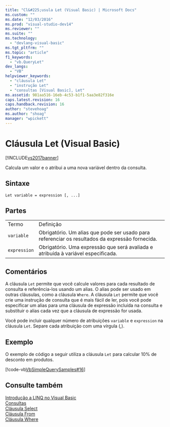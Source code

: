 ```yaml
---
title: "Cl&#225;usula Let (Visual Basic) | Microsoft Docs"
ms.custom: ""
ms.date: "12/03/2016"
ms.prod: "visual-studio-dev14"
ms.reviewer: ""
ms.suite: ""
ms.technology: 
  - "devlang-visual-basic"
ms.tgt_pltfrm: ""
ms.topic: "article"
f1_keywords: 
  - "vb.QueryLet"
dev_langs: 
  - "VB"
helpviewer_keywords: 
  - "cláusula Let"
  - "instrução Let"
  - "consultas [Visual Basic], Let"
ms.assetid: 981aa516-16eb-4c53-b1f1-5aa3e82f316e
caps.latest.revision: 16
caps.handback.revision: 16
author: "stevehoag"
ms.author: "shoag"
manager: "wpickett"
---
```

# Cl&#225;usula Let (Visual Basic)
[!INCLUDE[vs2017banner](../../../csharp/includes/vs2017banner.md)]

Calcula um valor e o atribui a uma nova variável dentro da consulta.  
  
## Sintaxe  
  
```  
Let variable = expression [, ...]  
```  
  
## Partes  
  
|||  
|-|-|  
|Termo|Definição|  
|`variable`|Obrigatório.  Um alias que pode ser usado para referenciar os resultados da expressão fornecida.|  
|`expression`|Obrigatório.  Uma expressão que será avaliada e atribuída à variável especificada.|  
  
## Comentários  
 A cláusula `Let` permite que você calcule valores para cada resultado de consulta e referência\-los usando um alias.  O alias pode ser usado em outras cláusulas, como a cláusula `Where`.  A cláusula `Let` permite que você crie uma instrução de consulta que é mais fácil de ler, pois você pode especificar um alias para uma cláusula de expressão incluída na consulta e substituir o alias cada vez que a cláusula de expressão for usada.  
  
 Você pode incluir qualquer número de atribuições `variable` e `expression` na cláusula `Let`.  Separe cada atribuição com uma vírgula \(,\).  
  
## Exemplo  
 O exemplo de código a seguir utiliza a cláusula `Let` para calcular 10% de desconto em produtos.  
  
 [!code-vb[VbSimpleQuerySamples#16](../../../visual-basic/language-reference/queries/codesnippet/VisualBasic/let-clause_1.vb)]  
  
## Consulte também  
 [Introdução a LINQ no Visual Basic](../../../visual-basic/programming-guide/language-features/linq/introduction-to-linq.md)   
 [Consultas](../../../visual-basic/language-reference/queries/queries.md)   
 [Cláusula Select](../../../visual-basic/language-reference/queries/select-clause.md)   
 [Cláusula From](../../../visual-basic/language-reference/queries/from-clause.md)   
 [Cláusula Where](../../../visual-basic/language-reference/queries/where-clause.md)
